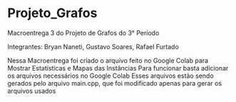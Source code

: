 # Projeto_Grafos
Macroentrega 3 do Projeto de Grafos do 3° Período

Integrantes: Bryan Naneti, Gustavo Soares, Rafael Furtado

Nessa Macroentrega foi criado o arquivo feito no Google Colab para Mostrar Estatísticas e Mapas das Instâncias
Para funcionar basta adicionar os arquivos necessários no Google Colab
Esses arquivos estão sendo gerados pelo arquivo main.cpp, que foi modificado apenas para gerar os arquivos usados
